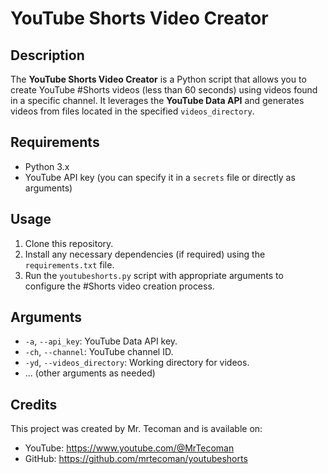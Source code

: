 # YouTube Shorts Video Creator

## Description
The **YouTube Shorts Video Creator** is a Python script that allows you to create YouTube #Shorts videos (less than 60 seconds) using videos found in a specific channel. It leverages the **YouTube Data API** and generates videos from files located in the specified `videos_directory`.

## Requirements
- Python 3.x
- YouTube API key (you can specify it in a `secrets` file or directly as arguments)

## Usage
1. Clone this repository.
2. Install any necessary dependencies (if required) using the `requirements.txt` file.
3. Run the `youtubeshorts.py` script with appropriate arguments to configure the #Shorts video creation process.

## Arguments
- `-a`, `--api_key`: YouTube Data API key.
- `-ch`, `--channel`: YouTube channel ID.
- `-yd`, `--videos_directory`: Working directory for videos.
- ... (other arguments as needed)

## Credits
This project was created by Mr. Tecoman and is available on:
- YouTube: https://www.youtube.com/@MrTecoman
- GitHub: https://github.com/mrtecoman/youtubeshorts

